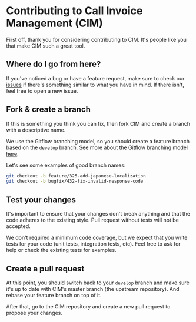 # Contributing to Call Invoice Management (CIM)

First off, thank you for considering contributing to CIM. It's people like you that make CIM such a great tool.

## Where do I go from here?

If you've noticed a bug or have a feature request, make sure to check our [issues](https://github.com/LucxLab/cim-core/issues) if there's something similar to what you have in mind. If there isn't, feel free to open a new issue.

## Fork & create a branch

If this is something you think you can fix, then fork CIM and create a branch with a descriptive name.

We use the Gitflow branching model, so you should create a feature branch based on the `develop` branch. See more about the Gitflow branching model [here](https://www.atlassian.com/git/tutorials/comparing-workflows/gitflow-workflow).

Let's see some examples of good branch names:

```bash
git checkout -b feature/325-add-japanese-localization
git checkout -b bugfix/432-fix-invalid-response-code
```

## Test your changes

It's important to ensure that your changes don't break anything and that the code adheres to the existing style. Pull request without tests will not be accepted.

We don't required a minimum code coverage, but we expect that you write tests for your code (unit tests, integration tests, etc). Feel free to ask for help or check the existing tests for examples.

## Create a pull request

At this point, you should switch back to your `develop` branch and make sure it's up to date with CIM's master branch (the upstream repository). And rebase your feature branch on top of it.

After that, go to the CIM repository and create a new pull request to propose your changes.
